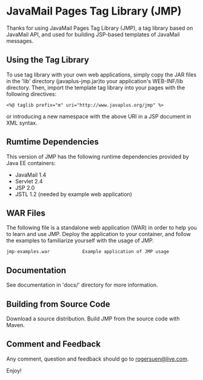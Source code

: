JavaMail Pages Tag Library (JMP)
================================

Thanks for using JavaMail Pages Tag Library (JMP), a tag library based on
JavaMail API, and used for building JSP-based templates of JavaMail messages.

Using the Tag Library
---------------------

To use tag library with your own web applications, simply copy the JAR
files in the 'lib' directory (javaplus-jmp.jar)to your application's
WEB-INF/lib directory. Then, import the template tag library into your
pages with the following directives:

    <%@ taglib prefix="m" uri="http://www.javaplus.org/jmp" %>

or introducing a new namespace with the above URI in a JSP document
in XML syntax.

Rumtime Dependencies
--------------------

This version of JMP has the following runtime dependencies provided
by Java EE containers:

- JavaMail 1.4
- Servlet 2.4
- JSP 2.0
- JSTL 1.2 (needed by example web application)

WAR Files
---------

The following file is a standalone web application (WAR) in order to help
you to learn and use JMP. Deploy the application to your container, and
follow the examples to familiarize yourself with the usage of JMP.

    jmp-examples.war            Example application of JMP usage

Documentation
-------------

See documentation in 'docs/' directory for more information.

Building from Source Code
-------------------------

Download a source distribution. Build JMP from the source code with Maven.

Comment and Feedback
--------------------

Any comment, question and feedback should go to rogersuen@live.com.

Enjoy!

